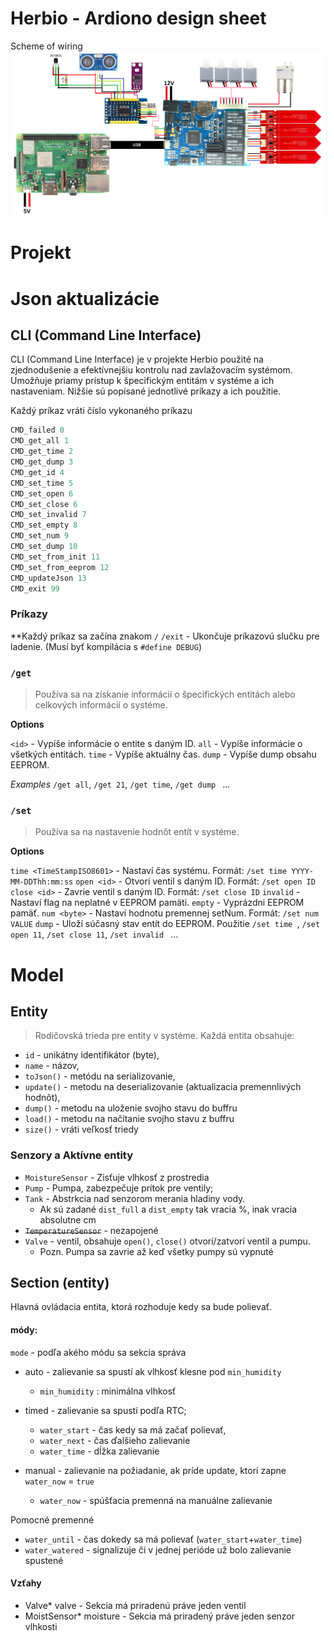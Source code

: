 # Herbio - Ardiono design sheet

Scheme of wiring
![Scheme of wiring](model.png)

# Projekt

# Json aktualizácie

## CLI (Command Line Interface)

CLI (Command Line Interface) je v projekte Herbio použité na zjednodušenie a efektívnejšiu kontrolu nad zavlažovacím systémom. Umožňuje priamy prístup k špecifickým entitám v systéme a ich nastaveniam. Nižšie sú popísané jednotlivé príkazy a ich použitie.

Každý príkaz vráti číslo vykonaného príkazu

```c++
CMD_failed 0
CMD_get_all 1
CMD_get_time 2
CMD_get_dump 3
CMD_get_id 4
CMD_set_time 5
CMD_set_open 6
CMD_set_close 6
CMD_set_invalid 7
CMD_set_empty 8
CMD_set_num 9
CMD_set_dump 10
CMD_set_from_init 11
CMD_set_from_eeprom 12
CMD_updateJson 13
CMD_exit 99
```

### Príkazy

**Každý príkaz sa začína znakom `/`
`/exit` - Ukončuje príkazovú slučku pre ladenie. (Musí byť kompilácia s `#define DEBUG`)

### `/get`

> Používa sa na získanie informácií o špecifických entitách alebo celkových informácií o systéme.

**Options**

`<id>`    - Vypíše informácie o entite s daným ID.
`all`  - Vypíše informácie o všetkých entitách.
`time`  - Vypíše aktuálny čas.
`dump`  - Vypíše dump obsahu EEPROM.

*Examples*
`/get all`, `/get 21`, `/get time`, `/get dump ` ...

### `/set`

> Používa sa na nastavenie hodnôt entít v systéme.

**Options**

`time <TimeStampISO8601>` - Nastaví čas systému. Formát: `/set time YYYY-MM-DDThh:mm:ss`
`open <id>` - Otvorí ventil s daným ID. Formát: `/set open ID`
`close <id>` - Zavrie ventil s daným ID. Formát: `/set close ID`
`invalid` - Nastaví flag na neplatné v EEPROM pamäti.
`empty`    - Vyprázdni EEPROM pamäť.
`num <byte>`  - Nastaví hodnotu premennej setNum. Formát: `/set num VALUE`
`dump`  - Uloží súčasný stav entít do EEPROM.
Použitie
`/set time `, `/set open 11`, `/set close 11`, `/set invalid ` ...

# Model

## Entity

> Rodičovská trieda pre entity v systéme. Každá entita obsahuje:

* `id`		- unikátny identifikátor (byte),
* `name`		- názov,
* `toJson()`	- metódu na serializovanie,
* `update()`	- metodu na deserializovanie (aktualizacia premennlivých hodnôt),
* `dump()`	- metodu na uloženie svojho stavu do buffru
* `load()`	- metodu na načítanie svojho stavu z buffru
* `size()`	- vráti veľkosť triedy

### Senzory a Aktívne entity

* `MoistureSensor`		- Zisťuje vlhkosť z prostredia
* `Pump`				- Pumpa, zabezpečuje prítok pre ventily;
* `Tank`				- Abstrkcia nad senzorom merania hladiny vody.
  * Ak sú zadané `dist_full` a `dist_empty` tak vracia %, inak vracia absolutne cm
* ~~`TemperatureSensor`~~	- nezapojené
* `Valve`			- ventil, obsahuje `open()`, `close()` otvorí/zatvorí ventil a pumpu.
  * Pozn. Pumpa sa zavrie až keď všetky pumpy sú vypnuté

## Section (entity)

Hlavná ovládacia entita, ktorá rozhoduje kedy sa bude polievať.

#### módy:

`mode` - podľa akého módu sa sekcia správa

* auto		- zalievanie sa spustí ak vlhkosť klesne pod `min_humidity`

  * `min_humidity` : minimálna vlhkosť
* timed	- zalievanie sa spustí podľa RTC;

  * `water_start` - čas kedy sa má začať polievať,
  * `water_next`   - čas ďalšieho zalievanie
  * `water_time`  - dĺžka zalievanie
* manual	- zalievanie na požiadanie, ak príde update, ktorí zapne `water_now` = `true`

  * `water_now`	- spúšťacia premenná na manuálne zalievanie

Pomocné premenné
* `water_until`   - čas dokedy sa má polievať (`water_start`+`water_time`)
* `water_watered` - signalizuje či v jednej perióde už bolo zalievanie spustené


#### Vzťahy
* Valve* valve	      		- Sekcia má priradenú práve jeden ventil
* MoistSensor* moisture 	- Sekcia má priradený práve jeden senzor vlhkosti
